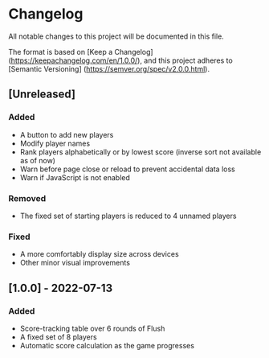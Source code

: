 # Changelog

All notable changes to this project
will be documented in this file.

The format is based on [Keep a Changelog]
(https://keepachangelog.com/en/1.0.0/),
and this project adheres to [Semantic Versioning]
(https://semver.org/spec/v2.0.0.html).

## [Unreleased]

### Added 

- A button to add new players
- Modify player names
- Rank players alphabetically or by lowest score
  (inverse sort not available as of now)
- Warn before page close or reload to prevent accidental data loss
- Warn if JavaScript is not enabled

### Removed

- The fixed set of starting players is reduced to 4 unnamed players

### Fixed

- A more comfortably display size across devices
- Other minor visual improvements

## [1.0.0] - 2022-07-13

### Added

- Score-tracking table over 6 rounds of Flush
- A fixed set of 8 players
- Automatic score calculation as the game progresses
